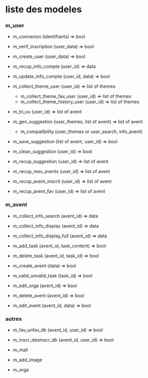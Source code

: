 # liste des modeles

### **m_user**

- m_connexion (identifiants) => bool

- m_verif_inscription (user_data) => bool

- m_create_user (user_data) => bool

- m_recup_info_compte (user_id) => data

- m_update_info_compte (user_id, data) => bool

- m_collect_theme_user (user_id) => list of themes

    - m_collect_theme_fav_user (user_id) => list of themes
    - m_collect_theme_history_user (user_id) => list of themes

- m_tri_vu (user_id) => list of avent 

- m_gen_suggestion (user_themes, list of avent) => list of avent

    - m_compatibility (user_themes or user_search, info_avent)

- m_save_suggestion (list of avent, user_id) => bool

- m_clean_suggestion (user_id) => bool

- m_recup_suggestion (user_id) => list of avent

- m_recup_mes_avents (user_id) => list of avent

- m_recup_avent_inscrit (user_id) => list of avent

- m_recup_avent_fav (user_id) => list of avent

### **m_avent**
- m_collect_info_search (avent_id) => data

- m_collect_info_display (avent_id) => data

- m_collect_info_display_full (avent_id) => data

- m_add_task (avent_id, task_content) => bool

- m_delete_task (avent_id, task_id) => bool

- m_create_avent (data) => bool

- m_valid_unvalid_task (task_id) => bool

- m_edit_orga (avent_id) => bool

- m_delete_avent (avent_id) => bool

- m_edit_avent (avent_id, data) => bool

### **autres**

- m_fav_unfav_db (avent_id, user_id) => bool

- m_inscr_desinscr_db (avent_id, user_id) => bool

- m_mail

- m_add_image

- m_orga
